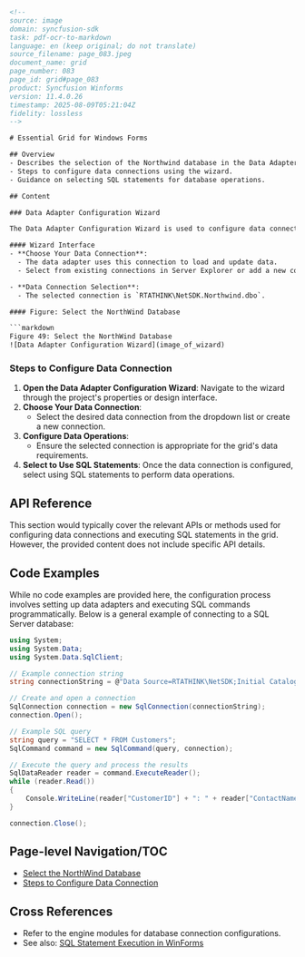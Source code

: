 ```html
<!-- 
source: image
domain: syncfusion-sdk
task: pdf-ocr-to-markdown
language: en (keep original; do not translate)
source_filename: page_083.jpeg
document_name: grid
page_number: 083
page_id: grid#page_083
product: Syncfusion Winforms
version: 11.4.0.26
timestamp: 2025-08-09T05:21:04Z
fidelity: lossless
-->

# Essential Grid for Windows Forms

## Overview
- Describes the selection of the Northwind database in the Data Adapter Configuration Wizard.
- Steps to configure data connections using the wizard.
- Guidance on selecting SQL statements for database operations.

## Content

### Data Adapter Configuration Wizard

The Data Adapter Configuration Wizard is used to configure data connections and query execution in the Essential Grid for Windows Forms. The wizard's interface is shown below:

#### Wizard Interface
- **Choose Your Data Connection**:
  - The data adapter uses this connection to load and update data.
  - Select from existing connections in Server Explorer or add a new connection if needed.

- **Data Connection Selection**:
  - The selected connection is `RTATHINK\NetSDK.Northwind.dbo`.

#### Figure: Select the NorthWind Database

```markdown
Figure 49: Select the NorthWind Database
![Data Adapter Configuration Wizard](image_of_wizard)
```

### Steps to Configure Data Connection

1. **Open the Data Adapter Configuration Wizard**: Navigate to the wizard through the project's properties or design interface.
2. **Choose Your Data Connection**:
   - Select the desired data connection from the dropdown list or create a new connection.
3. **Configure Data Operations**:
   - Ensure the selected connection is appropriate for the grid's data requirements.
4. **Select to Use SQL Statements**: Once the data connection is configured, select using SQL statements to perform data operations.

## API Reference

This section would typically cover the relevant APIs or methods used for configuring data connections and executing SQL statements in the grid. However, the provided content does not include specific API details.

## Code Examples

While no code examples are provided here, the configuration process involves setting up data adapters and executing SQL commands programmatically. Below is a general example of connecting to a SQL Server database:

```csharp
using System;
using System.Data;
using System.Data.SqlClient;

// Example connection string
string connectionString = @"Data Source=RTATHINK\NetSDK;Initial Catalog=Northwind;Integrated Security=True";

// Create and open a connection
SqlConnection connection = new SqlConnection(connectionString);
connection.Open();

// Example SQL query
string query = "SELECT * FROM Customers";
SqlCommand command = new SqlCommand(query, connection);

// Execute the query and process the results
SqlDataReader reader = command.ExecuteReader();
while (reader.Read())
{
    Console.WriteLine(reader["CustomerID"] + ": " + reader["ContactName"]);
}

connection.Close();
```

## Page-level Navigation/TOC
- [Select the NorthWind Database](#figure-49-select-the-northwind-database)
- [Steps to Configure Data Connection](#steps-to-configure-data-connection)

## Cross References
- Refer to the engine modules for database connection configurations.
- See also: [SQL Statement Execution in WinForms](#sql-statement-execution-in-winforms)

<!-- tags: [syncfusion, windowsforms, grid, dataadapter, northwind, connectionconfiguration, sqlstatements, databaseaccess] keywords: [dataadapter, connectionstring, northwind, datagrid, sqlstatement, windowsforms] -->
```